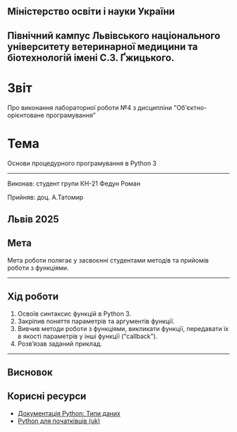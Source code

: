 ## Міністерство освіти і науки України

## Північний кампус Львівського національного університету ветеринарної медицини та біотехнологій імені С.З. Ґжицького.

# Звіт
Про виконання лабораторної роботи №4 з дисципліни "Об'єктно-орієнтоване програмування"

# Тема
Основи процедурного програмування в Python 3

---

Виконав: студент групи КН-21 Федун Роман

Прийняв: доц. А.Татомир

## Львів 2025

## Мета
Мета роботи полягає у засвоєнні студентами методів та прийомів роботи з функціями.

---

## Хід роботи

1. Освоїв синтаксис функцій в Python 3.
2. Закріпив поняття параметрів та аргументів функції.
3. Вивчив методи роботи з функціями, викликати функції, передавати їх в якості параметрів у інші функції (“callback”).
4. Розв’язав заданий приклад.

---

## Висновок



## Корисні ресурси

- [Документація Python: Типи даних](https://www.learnpython.org/en/Variables_and_Types)
- [Python для початківців (uk)](https://uk.wikipedia.org/wiki/Python)
